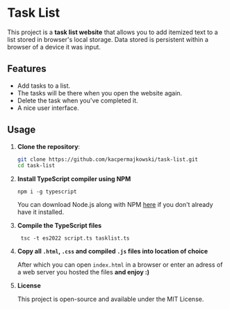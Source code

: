 # Task List

This project is a **task list website** that allows you to add itemized text to a list stored in browser's local storage. Data stored is persistent within a browser of a device it was input.

## Features

- Add tasks to a list.
- The tasks will be there when you open the website again.
- Delete the task when you've completed it.
- A nice user interface.


## Usage

1. **Clone the repository**:
   ```bash
   git clone https://github.com/kacpermajkowski/task-list.git
   cd task-list
   ```

2. **Install TypeScript compiler using NPM**
   ```
   npm i -g typescript
   ```

    You can download Node.js along with NPM [here](https://nodejs.org/en) if you don't already have it installed.

3. **Compile the TypeScript files**
   ```
    tsc -t es2022 script.ts tasklist.ts
   ```
   
4. **Copy all `.html`, `.css` and compiled `.js` files into location of choice**
   
   After which you can open `index.html` in a browser or enter an adress of a web server you hosted the files **and enjoy :)**

5. **License**

   This project is open-source and available under the MIT License.